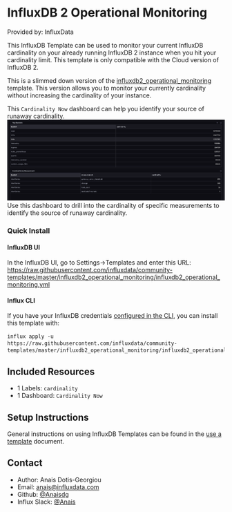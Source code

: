 # InfluxDB 2 Operational Monitoring

Provided by: InfluxData

This InfluxDB Template can be used to monitor your current InfluxDB cardinality on your already running InfluxDB 2 instance when you hit your cardinality limit. This template is only compatible with the Cloud version of InfluxDB 2.

This is a slimmed down version of the [influxdb2_operational_monitoring](../influxdb2_operational_monitoring) template. This version allows you to monitor your currently cardinality without increasing the cardinality of your instance. 

This `Cardinality Now` dashboard can help you identify your source of runaway cardinality.
![Cardinality Explorer Screenshot](img/cardinality-explorer-dashboard2.png)
Use this dashboard to drill into the cardinality of specific measurements to identify the source of runaway cardinality. 

### Quick Install

#### InfluxDB UI

In the InfluxDB UI, go to Settings->Templates and enter this URL: https://raw.githubusercontent.com/influxdata/community-templates/master/influxdb2_operational_monitoring/influxdb2_operational_monitoring.yml

#### Influx CLI
If you have your InfluxDB credentials [configured in the CLI](https://v2.docs.influxdata.com/v2.0/reference/cli/influx/config/), you can install this template with:

```
influx apply -u https://raw.githubusercontent.com/influxdata/community-templates/master/influxdb2_operational_monitoring/influxdb2_operational_monitoring.yml
```

## Included Resources
  - 1 Labels: `cardinality` 
  - 1 Dashboard: `Cardinality Now`

## Setup Instructions

  General instructions on using InfluxDB Templates can be found in the [use a template](../docs/use_a_template.md) document.

## Contact

- Author: Anais Dotis-Georgiou
- Email: anais@influxdata.com
- Github: [@Anaisdg](https://github.com/Anaisdg)
- Influx Slack: [@Anais](https://influxdata.com/slack)
